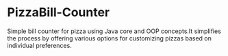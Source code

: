 # PizzaBill-Counter
Simple bill counter for pizza using Java core and OOP concepts.It simplifies the process by offering various options for customizing pizzas based on individual preferences.
